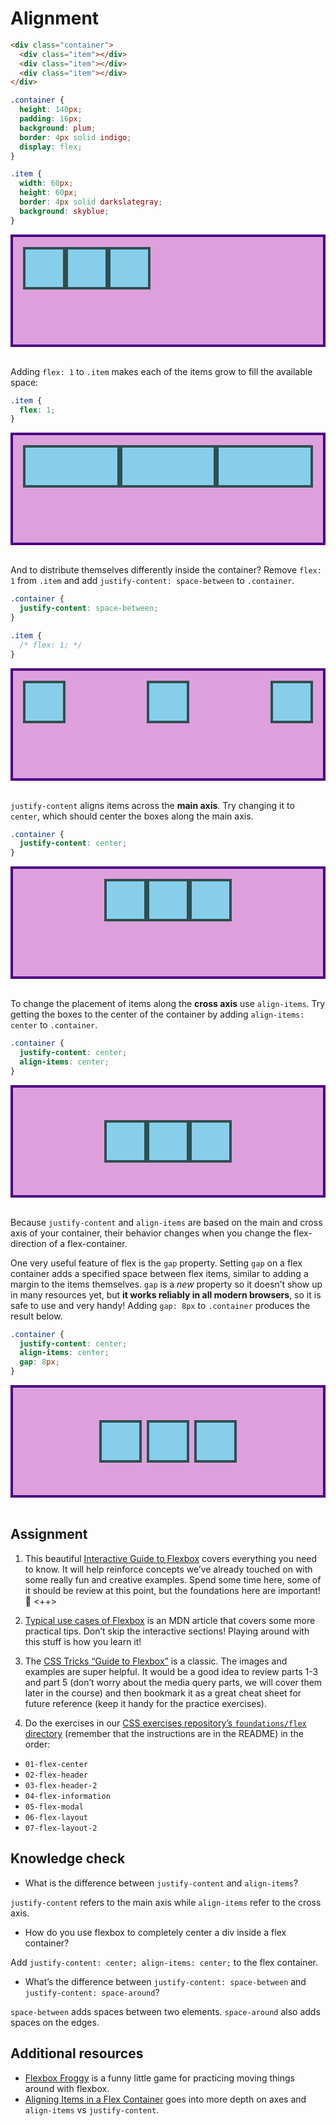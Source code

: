 # Alignment

```html
<div class="container">
  <div class="item"></div>
  <div class="item"></div>
  <div class="item"></div>
</div>
```

```css
.container {
  height: 140px;
  padding: 16px;
  background: plum;
  border: 4px solid indigo;
  display: flex;
}

.item {
  width: 60px;
  height: 60px;
  border: 4px solid darkslategray;
  background: skyblue;
}
```

<div class="container" style="height: 140px; padding: 16px; background: plum; border: 4px solid indigo; display: flex;">
  <div class="item" style="width: 60px; height: 60px; border: 4px solid darkslategray; background: skyblue;"></div>
  <div class="item" style="width: 60px; height: 60px; border: 4px solid darkslategray; background: skyblue;"></div>
  <div class="item" style="width: 60px; height: 60px; border: 4px solid darkslategray; background: skyblue;"></div>
</div>
</br>

Adding `flex: 1` to `.item` makes each of the items grow to fill the available space:

```css
.item {
  flex: 1;
}
```

<div class="container" style="height: 140px; padding: 16px; background: plum; border: 4px solid indigo; display: flex;">
  <div class="item" style="width: 60px; height: 60px; border: 4px solid darkslategray; background: skyblue; flex: 1;"></div>
  <div class="item" style="width: 60px; height: 60px; border: 4px solid darkslategray; background: skyblue; flex: 1;"></div>
  <div class="item" style="width: 60px; height: 60px; border: 4px solid darkslategray; background: skyblue; flex: 1;"></div>
</div>
</br>

And to distribute themselves differently inside the container?
Remove `flex: 1` from `.item` and add `justify-content: space-between` to `.container`.

```css
.container {
  justify-content: space-between;
}

.item {
  /* flex: 1; */
}
```


<div class="container" style="height: 140px; padding: 16px; background: plum; border: 4px solid indigo; display: flex; justify-content: space-between;">
  <div class="item" style="width: 60px; height: 60px; border: 4px solid darkslategray; background: skyblue;"></div>
  <div class="item" style="width: 60px; height: 60px; border: 4px solid darkslategray; background: skyblue;"></div>
  <div class="item" style="width: 60px; height: 60px; border: 4px solid darkslategray; background: skyblue;"></div>
</div>
</br>

`justify-content` aligns items across the **main axis**. Try changing it to `center`, which should center the boxes along the main axis.

```css
.container {
  justify-content: center;
}
```

<div class="container" style="height: 140px; padding: 16px; background: plum; border: 4px solid indigo; display: flex; justify-content: center;">
  <div class="item" style="width: 60px; height: 60px; border: 4px solid darkslategray; background: skyblue;"></div>
  <div class="item" style="width: 60px; height: 60px; border: 4px solid darkslategray; background: skyblue;"></div>
  <div class="item" style="width: 60px; height: 60px; border: 4px solid darkslategray; background: skyblue;"></div>
</div>
</br>

To change the placement of items along the **cross axis** use `align-items`. Try getting the boxes to the center of the container by adding `align-items: center` to `.container`.

```css
.container {
  justify-content: center;
  align-items: center;
}
```

<div class="container" style="height: 140px; padding: 16px; background: plum; border: 4px solid indigo; display: flex; justify-content: center; align-items: center;">
  <div class="item" style="width: 60px; height: 60px; border: 4px solid darkslategray; background: skyblue;"></div>
  <div class="item" style="width: 60px; height: 60px; border: 4px solid darkslategray; background: skyblue;"></div>
  <div class="item" style="width: 60px; height: 60px; border: 4px solid darkslategray; background: skyblue;"></div>
</div>
</br>

Because `justify-content` and `align-items` are based on the main and cross axis of your container, their behavior changes when you change the flex-direction of a flex-container.

One very useful feature of flex is the `gap` property. Setting `gap` on a flex container adds a specified space between flex items, similar to adding a margin to the items themselves. `gap` is a *new* property so it doesn’t show up in many resources yet, but **it works reliably in all modern browsers**, so it is safe to use and very handy! Adding `gap: 8px` to `.container` produces the result below.

```css
.container {
  justify-content: center;
  align-items: center;
  gap: 8px;
}
```


<div class="container" style="height: 140px; padding: 16px; background: plum; border: 4px solid indigo; display: flex; justify-content: center; align-items: center; gap: 8px;">
  <div class="item" style="width: 60px; height: 60px; border: 4px solid darkslategray; background: skyblue;"></div>
  <div class="item" style="width: 60px; height: 60px; border: 4px solid darkslategray; background: skyblue;"></div>
  <div class="item" style="width: 60px; height: 60px; border: 4px solid darkslategray; background: skyblue;"></div>
</div>
</br>

## Assignment

1. This beautiful <a href="https://www.joshwcomeau.com/css/interactive-guide-to-flexbox/" target="_blank" rel="noopener noreferrer">Interactive Guide to Flexbox</a> covers everything you need to know. It will help reinforce concepts we’ve already touched on with some really fun and creative examples. Spend some time here, some of it should be review at this point, but the foundations here are important! :rocket: <++>

2. <a href="https://developer.mozilla.org/en-US/docs/Web/CSS/CSS_Flexible_Box_Layout/Typical_Use_Cases_of_Flexbox" target="_blank" rel="noopener noreferrer">Typical use cases of Flexbox</a> is an MDN article that covers some more practical tips. Don’t skip the interactive sections! Playing around with this stuff is how you learn it!

3. The <a href="https://css-tricks.com/snippets/css/a-guide-to-flexbox/" target="_blank" rel="noopener noreferrer">CSS Tricks “Guide to Flexbox”</a> is a classic. The images and examples are super helpful. It would be a good idea to review parts 1-3 and part 5 (don’t worry about the media query parts, we will cover them later in the course) and then bookmark it as a great cheat sheet for future reference (keep it handy for the practice exercises).
4. Do the exercises in our <a href="https://github.com/TheOdinProject/css-exercises/tree/main/foundations/flex" target="_blank" rel="noopener noreferrer">CSS exercises repository’s `foundations/flex` directory</a> (remember that the instructions are in the README) in the order:
- `01-flex-center`
- `02-flex-header`
- `03-flex-header-2`
- `04-flex-information`
- `05-flex-modal`
- `06-flex-layout`
- `07-flex-layout-2`

## Knowledge check

* What is the difference between `justify-content` and `align-items`?

`justify-content` refers to the main axis while `align-items` refer to the cross axis.

* How do you use flexbox to completely center a div inside a flex container?

Add `justify-content: center; align-items: center;` to the flex container.

* What’s the difference between `justify-content: space-between` and `justify-content: space-around`?

`space-between` adds spaces between two elements. `space-around` also adds spaces on the edges.

## Additional resources

* <a href="https://flexboxfroggy.com/" target="_blank" rel="noopener noreferrer">Flexbox Froggy</a> is a funny little game for practicing moving things around with flexbox.
* <a href="https://developer.mozilla.org/en-US/docs/Web/CSS/CSS_Flexible_Box_Layout/Aligning_Items_in_a_Flex_Container" target="_blank" rel="noopener noreferrer">Aligning Items in a Flex Container</a> goes into more depth on axes and `align-items` vs `justify-content`.
